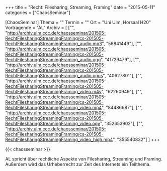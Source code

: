 +++
title = "Recht: Filesharing, Streaming, Framing"
date = "2015-05-11"
categories = ["ChaosSeminar"]

[ChaosSeminar]
Thema = ""
Termin = ""
Ort = "Uni Ulm, Hörsaal H20"
Vortragende = "AL"
Archiv = [
	["", "http://archiv.ulm.ccc.de/chaosseminar/201505-RechtFilesharingStreamingFraming/cs-201505-RechtFilesharingStreamingFraming_audio.mp3", "56841449"],
	["", "http://archiv.ulm.ccc.de/chaosseminar/201505-RechtFilesharingStreamingFraming/cs-201505-RechtFilesharingStreamingFraming_audio.ogg", "41729479"],
	["", "http://archiv.ulm.ccc.de/chaosseminar/201505-RechtFilesharingStreamingFraming/cs-201505-RechtFilesharingStreamingFraming_audio.opus", "40627801"],
	["", "http://archiv.ulm.ccc.de/chaosseminar/201505-RechtFilesharingStreamingFraming/cs-201505-RechtFilesharingStreamingFraming_video.m4v", "62260949"],
	["", "http://archiv.ulm.ccc.de/chaosseminar/201505-RechtFilesharingStreamingFraming/cs-201505-RechtFilesharingStreamingFraming_video.mp4", "84486687"],
	["", "http://archiv.ulm.ccc.de/chaosseminar/201505-RechtFilesharingStreamingFraming/cs-201505-RechtFilesharingStreamingFraming_video.ogv", "352653902"],
	["", "http://archiv.ulm.ccc.de/chaosseminar/201505-RechtFilesharingStreamingFraming/cs-201505-RechtFilesharingStreamingFraming_video_high.mp4", "355540832"]
	]
+++

{{< chaosseminar >}}

AL spricht über rechtliche Aspekte von Filesharing, Streaming und Framing. Außerdem wird das Urheberrecht zur Zeit des Internets ein Teilthema.
